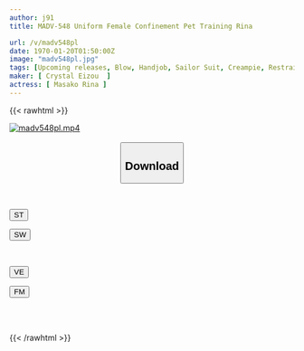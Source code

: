```yaml
---
author: j91
title: MADV-548 Uniform Female Confinement Pet Training Rina

url: /v/madv548pl
date: 1970-01-20T01:50:00Z
image: "madv548pl.jpg"
tags: [Upcoming releases, Blow, Handjob, Sailor Suit, Creampie, Restraint, Vibe, Solowork, School Girls, Cunnilingus, Electric Massager, Squirting, Deep Throating, School Uniform, Bondage, Facesitting, Confinement, Submissive Woman, Spanking, Back	]
maker: [ Crystal Eizou  ]
actress: [ Masako Rina ]
---
```



{{< rawhtml >}}

<div class="video" data-videoid="pending_link_2.html">
    <a href="javascript:;">
        <img src="/v/madv548pl/madv548pl.jpg" width="WIDTH" height="HEIGHT" alt="madv548pl.mp4" loading="lazy">
    </a>
</div>

<script type="text/javascript" src="https://j91.asia/asset/on-demand-pend.js"></script>

<br>
  <link rel="stylesheet" href="https://j91.asia/asset/bs5.css">
  
  <center>
  <button class="btn btn-primary" type="button" data-bs-toggle="collapse" data-bs-target=".multi-collapse" aria-expanded="false" aria-controls="multiCollapseExample1 multiCollapseExample2"><h2>Download</h2></button></center>
</p>
<div class="row">
  <div class="col">
    <div class="collapse multi-collapse" id="multiCollapseExample1">
      <div class="card card-body">
	      	      <br>
<div class="buttons">  
<p><a href="https://j91.asia/pending_link_2.html" target="_blank"><button class="btn-hover color-3"><i class="fa fa-download"></i> ST</button></a></p>
<p><a href="https://j91.asia/pending_link_2.html" target="_blank"><button class="btn-hover color-2"><i class="fa fa-download"></i> SW</button></a></p></div>
    </div>
  </div>
</div>
  <div class="col">
    <div class="collapse multi-collapse" id="multiCollapseExample2">
      <div class="card card-body">
	      <br>
<div class="buttons">
<p><a href="https://j91.asia/pending_link_2.html" target="_blank"><button class="btn-hover color-9"><i class="fa fa-download"></i> VE</button></a></p>
<p><a href="https://j91.asia/pending_link_2.html" target="_blank"><button class="btn-hover color-8"><i class="fa fa-download"></i> FM</button></a></p></div>
<br><br>
      </div>
    </div>
  </div>
</div>

{{< /rawhtml >}}